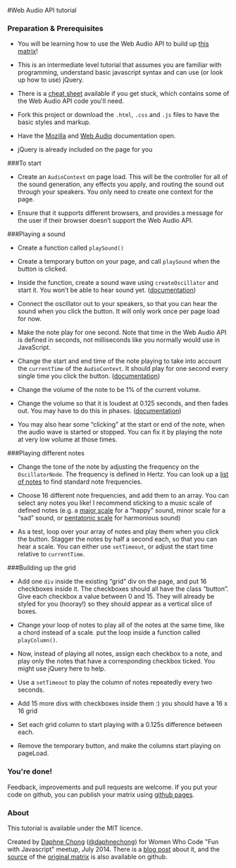 #Web Audio API tutorial

### Preparation & Prerequisites

* You will be learning how to use the Web Audio API to build up [this matrix](http://daphnechong.github.io/music-matrix)!

* This is an intermediate level tutorial that assumes you are familiar with programming, understand basic javascript syntax and can use (or look up how to use) jQuery. 

* There is a [cheat sheet](https://docs.google.com/document/d/1vx-MoaODnN8y90Xh86fYrtDGyCOt-FzV59mavacu37E/edit?usp=sharing) available if you get stuck, which contains some of the Web Audio API code you'll need. 

* Fork this project or download the `.html`, `.css` and `.js` files to have the basic styles and markup.

* Have the [Mozilla](https://developer.mozilla.org/en-US/docs/Web/API/AudioContext) 
and [Web Audio](http://webaudio.github.io/web-audio-api/) documentation open. 

* jQuery is already included on the page for you

###To start

* Create an `AudioContext` on page load.  This will be the controller for all of the sound generation, any effects you apply, and routing the sound out through your speakers. You only need to create one context for the page. 

* Ensure that it supports different browsers, and provides a message for the user if their browser doesn’t support the Web Audio API.

###Playing a sound
* Create a function called `playSound()` 

* Create a temporary button on your page, and call `playSound` when the button is clicked. 

* Inside the function, create a sound wave using `createOscillator` and start it. You won’t be able to hear sound yet. ([documentation](https://developer.mozilla.org/en-US/docs/Web/API/AudioContext.createOscillator))

* Connect the oscillator out to your speakers, so that you can hear the sound when you click the button. It will only work once per page load for now.

* Make the note play for one second. Note that time in the Web Audio API is defined in seconds, not milliseconds like you normally would use in JavaScript.

* Change the start and end time of the note playing to take into account the `currentTime` of the `AudioContext`. It should play for one second every single time you click the button. ([documentation](https://developer.mozilla.org/en-US/docs/Web/API/AudioContext.currentTime))

* Change the volume of the note to be 1% of the current volume. 

* Change the volume so that it is loudest at 0.125 seconds, and then fades out. You may have to do this in phases. ([documentation](http://webaudio.github.io/web-audio-api/#the-audioparam-interface))

* You may also hear some “clicking” at the start or end of the note, when the audio wave is started or stopped. You can fix it by playing the note at very low volume at those times.

###Playing different notes

* Change the tone of the note by adjusting the frequency on the `OscillatorNode`. The frequency is defined in Hertz. You can look up a [list of notes](http://www.phy.mtu.edu/~suits/notefreqs.html) to find standard note frequencies.

* Choose 16 different note frequencies, and add them to an array. You can select any notes you like!  I recommend sticking to a music scale of defined notes (e.g. a [major scale](http://www.musictheorysite.com/major-scales/list-of-all-major-scales) for a “happy” sound, minor scale for a “sad” sound, or [pentatonic scale](http://www.musictheorysite.com/pentatonic-scales) for harmonious sound) 

* As a test, loop over your array of notes and play them when you click the button. Stagger the notes by half a second each, so that you can hear a scale. You can either use `setTimeout`, or adjust the start time relative to `currentTime`.


###Building up the grid

* Add one `div` inside the existing “grid” div on the page, and put 16 checkboxes inside it. The checkboxes should all have the class “button”. Give each checkbox a value between 0 and 15. They will already be styled for you (hooray!) so they should appear as a vertical slice of boxes.  

* Change your loop of notes to play all of the notes at the same time, like a chord instead of a scale. put the loop inside a function called `playColumn()`.

* Now, instead of playing all notes, assign each checkbox to a note, and play only the notes that have a corresponding checkbox ticked. You might use jQuery here to help. 

* Use a `setTimeout` to play the column of notes repeatedly every two seconds. 

* Add 15 more divs with checkboxes inside them :) you should have a 16 x 16 grid 

* Set each grid column to start playing with a 0.125s difference between each.  

* Remove the temporary button, and make the columns start playing on pageLoad.

### You're done!
Feedback, improvements and pull requests are welcome. If you put your code on github, you can publish your matrix using [github pages](https://pages.github.com/). 

### About 
This tutorial is available under the MIT licence.


Created by [Daphne Chong](http://daphnechong.com) ([@daphnechong](http://twitter.com/daphnechong)) for Women Who Code "Fun with Javascript" meetup, July 2014. There is a [blog post](http://daphnechong.com/2014/06/18/creating-a-music-matrix/) about it, and the [source](https://github.com/daphnechong/music-matrix) of the [original matrix](http://daphnechong.github.io/music-matrix) is also available on github.
